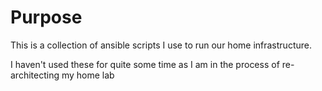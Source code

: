 # Purpose
This is a collection of ansible scripts I use to run our home infrastructure.

I haven't used these for quite some time as I am in the process of re-architecting my home lab
